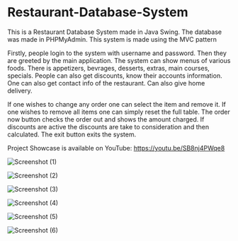 # Restaurant-Database-System

This is a Restaurant Database System made in Java Swing. The database was made in PHPMyAdmin. This system is made using the MVC pattern

Firstly, people login to the system with username and password. Then they are greeted by the main application.
The system can show menus of various foods. There is appetizers, bevrages, desserts, extras, main courses, specials. People can also get discounts, know 
their accounts information. One can also get contact info of the restaurant. Can also give home delivery.

If one wishes to change any order one can select the item and remove it. If one wishes to remove all items one can simply reset the full table. The order now
button checks the order out and shows the amount charged. If discounts are active the discounts are take to consideration and then calculated. The exit button 
exits the system.

Project Showcase is available on YouTube: https://youtu.be/SB8nj4PWqe8

![Screenshot (1)](https://user-images.githubusercontent.com/75902819/195978264-df7b6621-9dd2-4a89-9ca3-a3416ac09c40.png)

![Screenshot (2)](https://user-images.githubusercontent.com/75902819/195978271-40b53589-be04-4589-b4ee-fc58f60e485f.png)

![Screenshot (3)](https://user-images.githubusercontent.com/75902819/195978274-940ceb9d-60e0-43d7-aa0b-49ebd494ff09.png)

![Screenshot (4)](https://user-images.githubusercontent.com/75902819/195978275-d9cf93ef-79a1-420a-b22a-ea71a77c3098.png)

![Screenshot (5)](https://user-images.githubusercontent.com/75902819/195978278-0e77b97b-2ddf-4de3-881f-87d042d119fb.png)

![Screenshot (6)](https://user-images.githubusercontent.com/75902819/195978279-590c6027-f2d4-4115-8d0d-36eef5c87b99.png)
